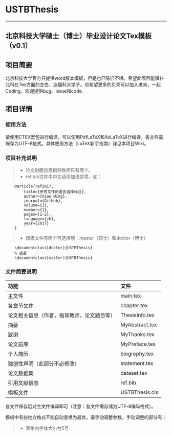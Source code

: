 # USTBThesis
------
## 北京科技大学硕士（博士）毕业设计论文Tex模板（v0.1）
## 项目简要
北京科技大学官方只提供word版本模板，但是也已陈旧不堪。希望此项目能填补北科在Tex方面的空白，造福科大学子。也希望更多的贝壳可以加入进来，一起Coding，欢迎提供bug、issue和code.
## 项目详情
### 使用方法
请使用CTEX宏包进行编译，可以使用PdfLaTeX和XeLaTeX进行编译，各文件需保存为UTF-8格式。具体使用方法（LaTeX新手指南）详见本项目Wiki。
### 项目补充说明
>* 论文封面信息指导教师只有两个。
>* ref.bib文件中中文请添加语言项，如：

```TeX
	@article{ref2017,
		title={参考文件的语言选择标注},
		author={Xiao Ming},
		journal={GitHub},
		volume={1},
		number={1},
		pages={1-2},
		language={zh},
		year={2017}
	}
```
>* 模板文件有两个可选择项：master（硕士）和doctor（博士）

```TeX
	\documentclass[doctor]{USTBThesis}
	% 或者
	\documentclass[master]{USTBThesis}
```

### 文件简要说明
|功能|文件|
|:----|:----|
|主文件|main.tex|
|各章节文件|chapter.tex|
|论文相关信息（作者，指导教师，论文题目等）|ThesisInfo.tex|
|摘要|MyAbstract.tex|
|致谢|MyThanks.tex|
|论文前序|MyPreface.tex|
|个人简历|biogrephy.tex|
|独创性声明（此部分不必修改）|statement.tex|
|论文数据集|dataset.tex|
|引用文献信息|ref.bib|
|模板文件|USTBThesis.cls|

各文件保存后对主文件编译即可（注意：各文件需存储为UTF-8编码格式）。

模板中有些地方格式不能自动变换为最优，需手动调整参数。手动调整的部分有：
> * 表格内字体大小为5号